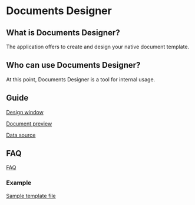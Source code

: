 # Documents Designer

## What is Documents Designer? 

The application offers to create and design your native document template.

## Who can use Documents Designer?

At this point, Documents Designer is a tool for internal usage.

## Guide

[Design window](./design-window.md)

[Document preview](./preview-window.md)

[Data source](./data-source.md)

## FAQ

[FAQ](./faq.md)

### Example

[Sample template file](./dummy_carrier.carrier)  